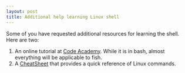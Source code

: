 ```yaml
---
layout: post
title: Additional help learning Linux shell
---
```


Some of you have requested additional resources for learning the shell.  Here are two:

1. An online tutorial at [Code Academy](
https://www.codecademy.com/learn/learn-the-command-line).  While it is in bash, almost everything will be applicable to fish.
2. A [CheatSheet](
https://www.cheatography.com/davechild/cheat-sheets/linux-command-line/) that provides a quick reference of Linux commands.